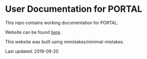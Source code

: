 # User Documentation for PORTAL

This repo contains working documentation for PORTAL.

Website can be found [here](https://adus.github.io/portal-documentation/).

This website was built using mmistakes/minimal-mistakes.

Last updated: 2018-09-20
